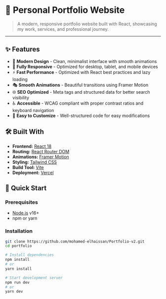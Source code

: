 # 🚀 Personal Portfolio Website


> A modern, responsive portfolio website built with React, showcasing my work, services, and professional journey.

---

## ✨ Features

- 🎨 **Modern Design** - Clean, minimalist interface with smooth animations  
- 📱 **Fully Responsive** - Optimized for desktop, tablet, and mobile devices  
- ⚡ **Fast Performance** - Optimized with React best practices and lazy loading  
- 🎭 **Smooth Animations** - Beautiful transitions using Framer Motion  
- 🌐 **SEO Optimized** - Meta tags and structured data for better search visibility  
- ♿ **Accessible** - WCAG compliant with proper contrast ratios and keyboard navigation  
- 🔧 **Easy to Customize** - Well-structured code for easy modifications  

## 🛠️ Built With

- **Frontend:** [React 18](https://reactjs.org/)
- **Routing:** [React Router DOM](https://reactrouter.com/)
- **Animations:** [Framer Motion](https://www.framer.com/motion/)
- **Styling:** [Tailwind CSS](https://tailwindcss.com/)
- **Build Tool:** [Vite](https://vitejs.dev/)
- **Deployment:** [Vercel](https://vercel.com/)

## 🚀 Quick Start

### Prerequisites

- [Node.js](https://nodejs.org/) v16+
- npm or yarn

### Installation

```bash
git clone https://github.com/mohamed-elhaissan/Portfolio-v2.git
cd portfolio

# Install dependencies
npm install
# or
yarn install

# Start development server
npm run dev
# or
yarn dev
